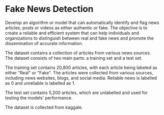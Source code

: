 # Fake News Detection

Develop an algorithm or model that can automatically identify and flag news articles, posts or videos as either authentic or fake. The objective is to create a reliable and efficient system that can help individuals and organizations to distinguish between real and fake news and promote the dissemination of accurate information.

The dataset contains a collection of articles from various news sources. The dataset consists of two main parts: a training set and a test set.

The training set contains 20,800 articles, with each article being labeled as either "Real" or "Fake". The articles were collected from various sources, including news websites, blogs, and social media. Reliable news is labelled as 0 and unreliable is labelled as 1.

The test set contains 5,200 articles, which are unlabelled and used for testing the models' performance.

The dataset is collected from kaggale.
